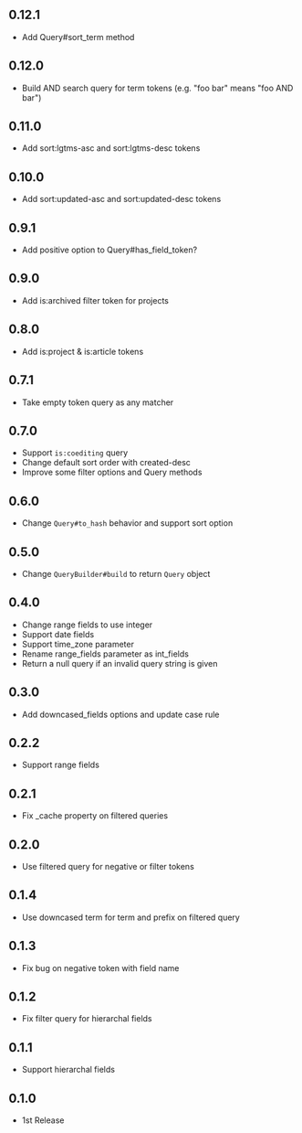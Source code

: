 ## 0.12.1
- Add Query#sort_term method

## 0.12.0
- Build AND search query for term tokens (e.g. "foo bar" means "foo AND bar")

## 0.11.0
- Add sort:lgtms-asc and sort:lgtms-desc tokens

## 0.10.0
- Add sort:updated-asc and sort:updated-desc tokens

## 0.9.1
- Add positive option to Query#has_field_token?

## 0.9.0
- Add is:archived filter token for projects

## 0.8.0
- Add is:project & is:article tokens

## 0.7.1
- Take empty token query as any matcher

## 0.7.0
- Support `is:coediting` query
- Change default sort order with created-desc
- Improve some filter options and Query methods

## 0.6.0
- Change `Query#to_hash` behavior and support sort option

## 0.5.0
- Change `QueryBuilder#build` to return `Query` object

## 0.4.0
- Change range fields to use integer
- Support date fields
- Support time_zone parameter
- Rename range_fields parameter as int_fields
- Return a null query if an invalid query string is given

## 0.3.0
- Add downcased_fields options and update case rule

## 0.2.2
- Support range fields

## 0.2.1
- Fix _cache property on filtered queries

## 0.2.0
- Use filtered query for negative or filter tokens

## 0.1.4
- Use downcased term for term and prefix on filtered query

## 0.1.3
- Fix bug on negative token with field name

## 0.1.2
- Fix filter query for hierarchal fields

## 0.1.1
- Support hierarchal fields

## 0.1.0
- 1st Release
